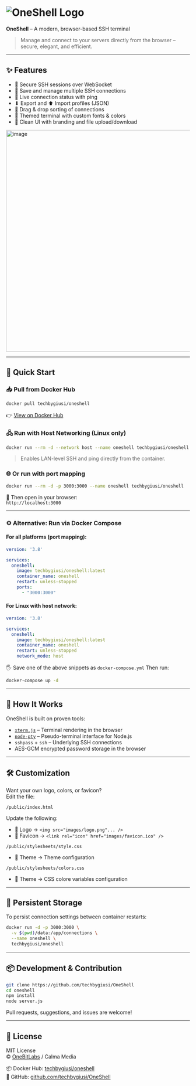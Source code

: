 # ![OneShell Logo](https://onebitlabs.net/images/oneshell.png)  
**OneShell** – A modern, browser-based SSH terminal

> Manage and connect to your servers directly from the browser – secure, elegant, and efficient.

---

## ✨ Features

- 🔐 Secure SSH sessions over WebSocket
- 💾 Save and manage multiple SSH connections
- 📡 Live connection status with ping
- ⬇ Export and ⬆ Import profiles (JSON)
- 🧲 Drag & drop sorting of connections
- 🎨 Themed terminal with custom fonts & colors
- 📁 Clean UI with branding and file upload/download

<img width="1230" height="605" alt="image" src="https://github.com/user-attachments/assets/804fdd98-214b-489a-b44b-6b6f22748821" />

---

## 🚀 Quick Start

### 📥 Pull from Docker Hub

```bash
docker pull techbygiusi/oneshell
```

👉 [View on Docker Hub](https://hub.docker.com/r/techbygiusi/oneshell)

### 🖧 Run with Host Networking (Linux only)

```bash
docker run --rm -d --network host --name oneshell techbygiusi/oneshell
```

> Enables LAN-level SSH and ping directly from the container.

### 🌐 Or run with port mapping

```bash
docker run --rm -d -p 3000:3000 --name oneshell techbygiusi/oneshell
```

🔗 Then open in your browser:  
`http://localhost:3000`

---

### ⚙️ Alternative: Run via Docker Compose

#### For all platforms (port mapping):

```yaml
version: '3.8'

services:
  oneshell:
    image: techbygiusi/oneshell:latest
    container_name: oneshell
    restart: unless-stopped
    ports:
      - "3000:3000"
```

#### For Linux with host network:

```yaml
version: '3.8'

services:
  oneshell:
    image: techbygiusi/oneshell:latest
    container_name: oneshell
    restart: unless-stopped
    network_mode: host
```

🖐 Save one of the above snippets as `docker-compose.yml`
Then run:

```bash
docker-compose up -d
```

---

## 🧠 How It Works

OneShell is built on proven tools:

- [`xterm.js`](https://xtermjs.org/) – Terminal rendering in the browser
- [`node-pty`](https://github.com/microsoft/node-pty) – Pseudo-terminal interface for Node.js
- `sshpass` + `ssh` – Underlying SSH connections
- AES-GCM encrypted password storage in the browser

---

## 🛠️ Customization

Want your own logo, colors, or favicon?  
Edit the file:

```plaintext
/public/index.html
```

Update the following:

- 🔄 Logo → `<img src="images/logo.png"... />`
- 🎨 Favicon → `<link rel="icon" href="images/favicon.ico" />`

```plaintext
/public/stylesheets/style.css
```
- 🌈 Theme → Theme configuration

```plaintext
/public/stylesheets/colors.css
```
- 🌈 Theme → CSS colore variables configuration
---

## 📂 Persistent Storage

To persist connection settings between container restarts:

```bash
docker run -d -p 3000:3000 \
  -v $(pwd)/data:/app/connections \
  --name oneshell \
  techbygiusi/oneshell
```

---

## 📦 Development & Contribution

```bash
git clone https://github.com/techbygiusi/OneShell
cd oneshell
npm install
node server.js
```

Pull requests, suggestions, and issues are welcome!

---

## 📝 License

MIT License  
© [OneBitLabs](https://onebitlabs.net) / Calma Media

📦 Docker Hub: [techbygiusi/oneshell](https://hub.docker.com/r/techbygiusi/oneshell)  
🔗 GitHub: [github.com/techbygiusi/OneShell](https://github.com/techbygiusi/OneShell)
